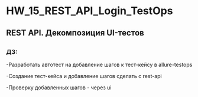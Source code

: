 # HW_15_REST_API_Login_TestOps
## REST API. Декомпозиция UI-тестов
## 
### ДЗ:
-Разработать автотест на добавление шагов к тест-кейсу в allure-testops

-Создание тест-кейса и добавление шагов сделать с rest-api

-Проверку добавленных шагов - через ui
